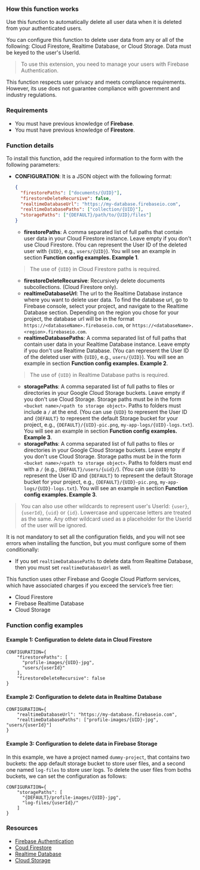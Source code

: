 ### How this function works

Use this function to automatically delete all user data when it is deleted from your authenticated users.

You can configure this function to delete user data from any or all of the following: Cloud Firestore, Realtime Database, or Cloud Storage. Data must be keyed to the user's UserId.

>To use this extension, you need to manage your users with Firebase Authentication.

This function respects user privacy and meets compliance requirements. However, its use does not guarantee compliance with government and industry regulations.

### Requirements

- You must have previous knowledge of **Firebase**.
- You must have previous knowledge of **Firestore**.

### Function details

To install this function, add the required information to the form with the following parameters:

- **CONFIGURATION**: It is a JSON object with the following format:

    ```json
    {
      "firestorePaths": ["documents/{UID}"],
      "firestoreDeleteRecursive": false,
      "realtimeDatabaseUrl": "https://my-database.firebaseio.com",
      "realtimeDatabasePaths": ["collection/{UID}"],
      "storagePaths": ["{DEFAULT}/path/to/{UID}/files"]
    }
    ```

  - **firestorePaths**: A comma separated list of full paths that contain user data in your Cloud Firestore instance. Leave empty if you don't use Cloud Firestore. (You can represent the User ID of the deleted user with `{UID}`, e.g., `users/{UID}`). You will see an example in section **Function config examples. Example 1**.

  >The use of `{UID}` in Cloud Firestore paths is required.

  - **firestoreDeleteRecursive**: Recursively delete documents subcollections. (Cloud Firestore only).
  - **realtimeDatabaseUrl**: The url to the Realtime Database instance where you want to delete user data. To find the database url, go to Firebase console, select your project, and navigate to the Realtime Database section. Depending on the region you chose for your project, the database url will be in the format `https://<databaseName>.firebaseio.com`, or `https://<databaseName>.<region>.firebaseio.com`.
  - **realtimeDatabasePaths**: A comma separated list of full paths that contain user data in your Realtime Database instance. Leave empty if you don't use Realtime Database. (You can represent the User ID of the deleted user with `{UID}`, e.g., `users/{UID}`). You will see an example in section **Function config examples. Example 2**.

  >The use of `{UID}` in Realtime Database paths is required.

  - **storagePaths**: A comma separated list of full paths to files or directories in your Google Cloud Storage buckets. Leave empty if you don't use Cloud Storage. Storage paths must be in the form `<bucket name>/<path to storage object>`. Paths to folders must include a `/` at the end. (You can use `{UID}` to represent the User ID and `{DEFAULT}` to represent the default Storage bucket for your project, e.g., `{DEFAULT}/{UID}-pic.png`, `my-app-logs/{UID}-logs.txt`). You will see an example in section **Function config examples. Example 3**.
  - **storagePaths**: A comma separated list of full paths to files or directories in your Google Cloud Storage buckets. Leave empty if you don't use Cloud Storage. Storage paths must be in the form `<bucket name>/<path to storage object>`. Paths to folders must end with a `/` (e.g., `{DEFAULT}/users/{uid}/`). (You can use `{UID}` to represent the User ID and `{DEFAULT}` to represent the default Storage bucket for your project, e.g., `{DEFAULT}/{UID}-pic.png`, `my-app-logs/{UID}-logs.txt`). You will see an example in section **Function config examples. Example 3**.

>You can also use other wildcards to represent user's UserId: `{user}`, `{userId}`, `{uid}` or `{id}`. Lowercase and uppercase letters are treated as the same. Any other wildcard used as a placeholder for the UserId of the user will be ignored.

It is not mandatory to set all the configuration fields, and you will not see errors when installing the function, but you must configure some of them conditionally:

- If you set `realtimeDatabasePaths` to delete data from Realtime Database, then you must set `realtimeDatabaseUrl` as well.

This function uses other Firebase and Google Cloud Platform services, which have associated charges if you exceed the service’s free tier:

- Cloud Firestore
- Firebase Realtime Database
- Cloud Storage

### Function config examples

#### Example 1: Configuration to delete data in Cloud Firestore

```text
CONFIGURATION={
    "firestorePaths": [
      "profile-images/{UID}-jpg",
      "users/{userId}"
    ],
    "firestoreDeleteRecursive": false
}
```

#### Example 2: Configuration to delete data in Realtime Database

```text
CONFIGURATION={
    "realtimeDatabaseUrl": "https://my-database.firebaseio.com",
    "realtimeDatabasePaths": ["profile-images/{UID}-jpg", "users/{userId}"]
}
```

#### Example 3: Configuration to delete data in Firebase Storage

In this example, we have a project named `dummy-project`, that contains two buckets: the app default storage bucket to store user files, and a second one named `log-files` to store user logs. To delete the user files from boths buckets, we can set the configuration as follows:

```text
CONFIGURATION={
    "storagePaths": [
      "{DEFAULT}/profile-images/{UID}-jpg",
      "log-files/{userId}/"
    ]
}
```

### Resources

- [Firebase Authentication](https://firebase.google.com/docs/auth)
- [Coud Firestore](https://firebase.google.com/docs/firestore)
- [Realtime Database](https://firebase.google.com/docs/database)
- [Cloud Storage](https://firebase.google.com/docs/storage)
